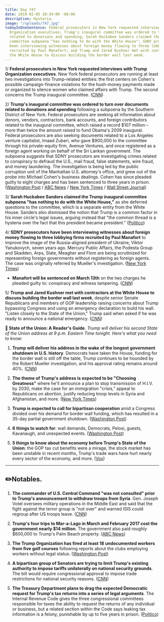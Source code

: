 ```yaml
---
title: Day 747
date: 2019-02-05 10:34:00 -08:00
description: Hysteria.
image: "/uploads/747.jpg"
todayInOneSentence: Federal prosecutors in New York requested interviews with Trump
  Organization executives; Trump's inaugural committee was ordered to turn over documents
  related to donations and spending; Sarah Huckabee Sanders claimed the Trump inaugural
  committee subpoena "has nothing to do with the White House"; SDNY prosecutors have
  been interviewing witnesses about foreign money flowing to three lobbying firms
  recruited by Paul Manafort; and Trump and Jared Kushner met with contractors at
  the White House to discuss building the border wall last week.
---
```


1/ **Federal prosecutors in New York requested interviews with Trump Organization executives**. New York federal prosecutors are running at least two investigations into Trump-related entities: the first centers on Cohen's possible campaign-finance violations for the hush-money payments made or organized to silence women who claimed affairs with Trump. The second concerns the Trump inaugural committee. ([CNN](https://www.cnn.com/2019/02/05/politics/new-york-federal-prosecutors-trump-organization-executives/index.html))

2/ **Trump's inaugural committee was ordered to turn over documents related to donations and spending** following a subpoena by the Southern District of New York. Federal prosecutors are seeking all information about donors, vendors, contractors, bank accounts, and foreign contributors related to the inaugural committee, which raised a record $107 million – more than twice the amount raised to fund Obama's 2009 inaugural. Federal prosecutors are also seeking documents related to a Los Angeles venture capitalist, Imaad Zuberi, who gave $900,000 to the committee through his private-equity firm, Avenue Ventures, and once registered as a foreign agent working on behalf of the Sri Lankan government. The subpoena suggests that SDNY prosecutors are investigating crimes related to conspiracy to defraud the U.S., mail fraud, false statements, wire fraud, and money laundering. The investigation is being led by the public corruption unit of the Manhattan U.S. attorney's office, and grew out of the probe into Michael Cohen's business dealings. Cohen has since pleaded guilty to eight charges and has been sentenced to three years in prison. ([Washington Post](http://www.washingtonpost.com/politics/federal-prosecutors-issue-sweeping-subpoena-for-documents-from-trump-inaugural-committee-a-sign-of-a-deepening-criminal-probe/2019/02/04/b6382642-28e5-11e9-8eef-0d74f4bf0295_story.html) / [ABC News](https://abcnews.go.com/Politics/york-prosecutors-seek-records-trump-inauguration-committee-sources/story?id=60841246) / [New York Times](https://www.nytimes.com/2019/02/04/us/politics/trump-inaugural-committee-subpoena.html) / [Wall Street Journal](https://www.wsj.com/articles/lawyers-for-trump-inaugural-committee-receive-subpoena-for-documents-11549325383))

3/ **Sarah Huckabee Sanders claimed the Trump inaugural committee subpoena "has nothing to do with the White House,"** as she deferred questions to the committee, which is a separate entity from the White House. Sanders also dismissed the notion that Trump is a common factor in his inner circle's legal issues, arguing instead that "the common thread is a hysteria over the fact that this president became president." ([Politico](https://www.politico.com/story/2019/02/05/trump-inaugural-committee-subpoena-1146128))

4/ **SDNY prosecutors have been interviewing witnesses about foreign money flowing to three lobbying firms recruited by Paul Manafort** to improve the image of the Russia-aligned president of Ukraine, Viktor Yanukovych, seven years ago. Mercury Public Affairs, the Podesta Group and Skadden, Arps, Slate, Meagher and Flom are being scrutinized for representing foreign governments without registering as foreign agents. The case was originally referred by Mueller's investigation. ([New York Times](https://www.nytimes.com/2019/02/05/us/politics/paul-manafort-news-ukraine.html))

* **Manafort will be sentenced on March 13th** on the two charges he pleaded guilty to: conspiracy and witness tampering. ([CNN](https://www.cnn.com/2019/02/04/politics/paul-manafort-sentencing-schedule-russia-investigation/index.html))

5/ **Trump and Jared Kushner met with contractors at the White House to discuss building the border wall last week**, despite senior Senate Republicans and members of GOP leadership raising concerns about Trump bypassing Congress and using an emergency declaration to build his wall. "Listen closely to the State of the Union," Trump said when asked if he was ready to announce a national emergency. ([CNN](https://www.cnn.com/2019/02/05/politics/trump-contractors-border-wall-national-emergency/index.html))

**👑 State of the Union: A Reader's Guide**.
*Trump will deliver his second State of the Union address at 9 p.m. Eastern Time tonight. Here's what you need to know:*

1. **Trump will deliver his address in the wake of the longest government shutdown in U.S. history**. Democrats have taken the House, funding for the border wall is still off the table, Trump continues to be hounded by the Robert Mueller investigation, and his approval rating remains around 40%. ([CNN](https://www.cnn.com/2019/02/05/politics/readers-guide-to-the-state-of-the-union/index.html))

2. **The theme of Trump's address is expected to be "Choosing Greatness"** where he'll announce a plan to stop transmission of H.I.V. by 2030, make the case for an immigration "crisis," appeal to Republicans on abortion, justify reducing troop levels in Syria and Afghanistan, and more. ([New York Times](https://www.nytimes.com/2019/02/05/us/politics/time-of-state-of-the-union.html))

3. **Trump is expected to call for bipartisan cooperation** amid a Congress divided over his demand for border wall funding, which has resulted in a 35-day partial government shutdown. ([Washington Post](https://www.washingtonpost.com/powerpost/trumps-2019-state-of-the-union-address/2019/02/05/d2dd57f4-28a4-11e9-b2fc-721718903bfc_story.html))

4. **6 things to watch for**: wall demands, Democrats, Pelosi, guests, Kavanaugh, and unexpected events. ([Washington Post](https://www.washingtonpost.com/politics/2019/02/05/things-watch-trumps-state-union/))

5. **5 things to know about the economy before Trump's State of the Union**: the GOP tax cut benefits were a mirage, the stock market has been unstable in recent months, Trump's trade wars have hurt nearly every sector of the economy, and more. ([Vox](https://www.vox.com/2019/2/5/18210757/state-of-union-2019-economy-fact-check))

---

## ✏️Notables.

1. **The commander of U.S. Central Command "was not consulted" prior to Trump's announcement to withdraw troops from Syria**. Gen. Joseph Votel oversees military operations in the Middle East and said that the fight against the terror group is "not over" and warned ISIS could regroup after US troops leave. ([CNN](https://www.cnn.com/2019/02/05/politics/votel-trump-syria-withdrawal/index.html))

2. **Trump's four trips to Mar-a-Lago in March and February 2017 cost the government nearly $14 million**. The government also paid roughly $600,000 to Trump's Palm Beach property. ([ABC News](https://abcnews.go.com/Politics/trumps-early-trips-mar-lago-cost-14-million/story?id=60853784))

3. **The Trump Organization has fired at least 18 undocumented workers from five golf courses** following reports about the clubs employing workers without legal status. ([Washington Post](https://www.washingtonpost.com/politics/purge-of-undocumented-workers-by-the-presidents-company-spreads-to-at-least-5-trump-golf-courses/2019/02/04/99454e4a-2690-11e9-ba08-caf4ff5a3433_story.html))

4. **A bipartisan group of Senators are trying to limit Trump's existing authority to impose tariffs unilaterally on national security grounds**. The bill would require congressional approval to impose trade restrictions for national security reasons. ([CNN](https://www.cnn.com/2019/02/05/politics/trump-trade-congress/index.html))

5. **The Treasury Department plans to drag the expected Democratic request for Trump's tax returns into a series of legal arguments**. The Internal Revenue Code gives the three congressional committees responsible for taxes the ability to request the returns of any individual or business, but a related section within the Code says leaking tax information is a felony, punishable by up to five years in prison. ([Politico](https://www.politico.com/story/2019/02/05/trump-tax-returns-congress-strategy-1145767))